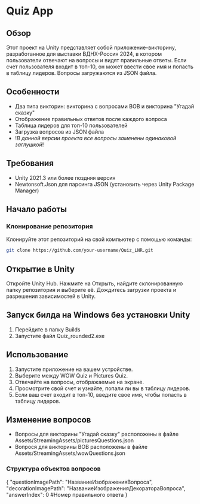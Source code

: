 # Quiz App

## Обзор
Этот проект на Unity представляет собой приложение-викторину, разработанное для выставки ВДНХ-Россия 2024, в котором пользователи отвечают на вопросы и видят правильные ответы. Если счет пользователя входит в топ-10, он может ввести свое имя и попасть в таблицу лидеров. Вопросы загружаются из JSON файла.

## Особенности
- Два типа викторин: викторина с вопросами ВОВ и викторина "Угадай сказку"
- Отображение правильных ответов после каждого вопроса
- Таблица лидеров для топ-10 пользователей
- Загрузка вопросов из JSON файла
- !_В данной версии проекта все вопросы заменены одинаковой заглушкой_!

## Требования
- Unity 2021.3 или более поздняя версия
- Newtonsoft.Json для парсинга JSON (установить через Unity Package Manager)

## Начало работы

### Клонирование репозитория
Клонируйте этот репозиторий на свой компьютер с помощью команды:
```sh
git clone https://github.com/your-username/Quiz_LNR.git
```

## Открытие в Unity
Откройте Unity Hub.
Нажмите на Открыть, найдите склонированную папку репозитория и выберите её.
Дождитесь загрузки проекта и разрешения зависимостей в Unity.

## Запуск билда на Windows без установки Unity
1. Перейдите в папку Builds
2. Запустите файл Quiz_rounded2.exe

## Использование
1. Запустите приложение на вашем устройстве.
2. Выберите между WOW Quiz и Pictures Quiz.
3. Отвечайте на вопросы, отображаемые на экране.
4. Просмотрите свой счет и узнайте, попали ли вы в таблицу лидеров.
5. Если ваш счет входит в топ-10, введите свое имя, чтобы попасть в таблицу лидеров.

## Изменение вопросов
- Вопросы для викторины "Угадай сказку" расположены в файле Assets/StreamingAssets/picturesQuestions.json
- Вопрося для викторины ВОВ расположены в файле Assets/StreamingAssets/wowQuestions.json

### Структура объектов вопросов
{
		"questionImagePath": "НазваниеИзображенияВопроса",
		"decorationImagePath": "НазваниеИзображенияДекоратораВопроса",
		"answerIndex": 0 #Номер правильного ответа
}
